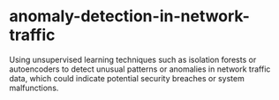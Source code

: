 # anomaly-detection-in-network-traffic
Using unsupervised learning techniques such as isolation forests or autoencoders to detect unusual patterns or anomalies in network traffic data, which could indicate potential security breaches or system malfunctions.
